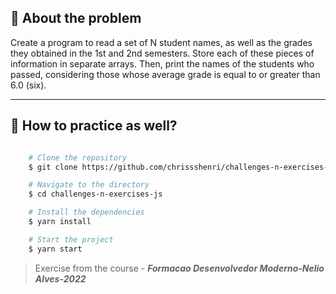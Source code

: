 ## 👀 About the problem

Create a program to read a set of N student names, as well as the grades they obtained in the 1st and 2nd semesters. Store each of these pieces of information in separate arrays. Then, print the names of the students who passed, considering those whose average grade is equal to or greater than 6.0 (six).

---

## 📁 How to practice as well?

```bash

    # Clone the repository
    $ git clone https://github.com/chrissshenri/challenges-n-exercises-js.git

    # Navigate to the directory
    $ cd challenges-n-exercises-js

    # Install the dependencies
    $ yarn install

    # Start the project
    $ yarn start

```

> 
> Exercise from the course - ***Formacao Desenvolvedor Moderno-Nelio Alves-2022***

